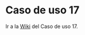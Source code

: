 # Caso de uso 17
Ir a la [Wiki](https://github.com/dgt30-esp/Caso-de-uso-17/wiki) del Caso de uso 17.
